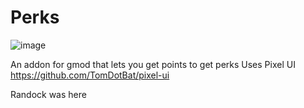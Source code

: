 # Perks
![image](https://user-images.githubusercontent.com/86335834/192913898-03566d9b-9d4c-43eb-9947-12aa3ff5fdb1.png)

An addon for gmod that lets you get points to get perks Uses Pixel UI https://github.com/TomDotBat/pixel-ui

Randock was here
